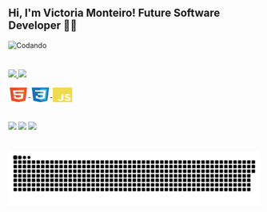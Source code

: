 ## Hi, I'm Victoria Monteiro! Future Software Developer :woman_technologist:

<img align="center" alt="Codando" height="300" width="300" src="https://cdn.discordapp.com/attachments/1131978392007352423/1213689604365090896/giphy.gif?ex=6639a006&is=66384e86&hm=cd3e2003222b45264b3a2de3bf13b0996f4edd1812be57d6f3ea905ab2f87129&">

#

<div>
  <a href="https://github.com/ViMonteiro22">
  <img height="180em" src="https://github-readme-stats.vercel.app/api?username=ViMonteiro22&show_icons=true&theme=tokyonight&include_all_commits=true&count_private=true"/>
  <img height="180em" src="https://github-readme-stats.vercel.app/api/top-langs/?username=ViMonteiro22&layout=compact&langs_count=6&theme=tokyonight"/>
</div>
<div style="display: inline_block"><br>
  <img align="center" alt="HTML" height="30" width="40" src="https://raw.githubusercontent.com/devicons/devicon/master/icons/html5/html5-original.svg ">
  <img align="center" alt="CSS" height="30" width="40" src="https://raw.githubusercontent.com/devicons/devicon/master/icons/css3/css3-original.svg ">
  <img align="center" alt="Js" height="30" width="40" src="https://raw.githubusercontent.com/devicons/devicon/master/icons/javascript/javascript-plain.svg ">
</div>
 
  #
 
<div>
  <a href="https://www.instagram.com/viih_monteiiro/" target="_blank"><img src="https://img.shields.io/badge/-Instagram-%23E4405F?style=for-the-badge&logo=instagram&logoColor=white" target="_blank"></a>
  <a href="https://www.linkedin.com/in/vict%C3%B3ria-silva-monteiro-3a6a86238/" target="_blank"><img src="https://img.shields.io/badge/-LinkedIn-%230077B5?style=for-the-badge&logo=linkedin&logoColor=white" target="_blank"></a> 
  <a href = "mailto:victoria.vrsm@gmail.com"><img src="https://img.shields.io/badge/-Gmail-%23333?style=for-the-badge&logo=gmail&logoColor=white" target="_blank"></a>
</div>

#

![snake gif](https://github.com/ViMonteiro22/ViMonteiro22/blob/output/github-contribution-grid-snake.svg)
